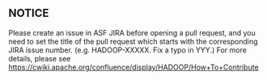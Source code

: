 ## NOTICE

Please create an issue in ASF JIRA before opening a pull request,
and you need to set the title of the pull request which starts with
the corresponding JIRA issue number. (e.g. HADOOP-XXXXX. Fix a typo in YYY.)
For more details, please see https://cwiki.apache.org/confluence/display/HADOOP/How+To+Contribute

